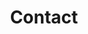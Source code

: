 ---
title: "Contact"
bg_image: images/background/page-title.jpg
description : "Contact informatie van Hairstudio Pinella"
---